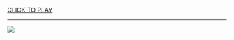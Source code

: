 
<a href="https://premium76.site?title=tag_game_online_unblocked&ref=13M">CLICK TO PLAY</a></h3>
<hr>

<a href="https://premium76.site?title=tag_game_online_unblocked&ref=13M"><img src="https://clearcache.store/games.png"></a>


